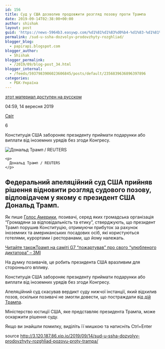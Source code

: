 ```yaml
---
id: 156
title: Суд у США дозволив продовжити розгляд позову проти Трампа
date: 2019-09-14T02:38:00+00:00
author: shishak
layout: post
guid: 'https://news-5964b3.easywp.com/%d1%81%d1%83%d0%b4-%d1%83-%d1%81%d1%88%d0%b0-%d0%b4%d0%be%d0%b7%d0%b2%d0%be%d0%bb%d0%b8%d0%b2-%d0%bf%d1%80%d0%be%d0%b4%d0%be%d0%b2%d0%b6%d0%b8%d1%82%d0%b8-%d1%80%d0%be%d0%b7%d0%b3%d0%bb%d1%8f%d0%b4/'
permalink: /sud-u-ssha-dozvolyv-prodovzhyty-rozghliad/
blogger_blog:
  - papirapi.blogspot.com
blogger_author:
  - Shishak
blogger_permalink:
  - /2019/09/blog-post_34.html
blogger_internal:
  - /feeds/5937983906023606845/posts/default/2356839636896397896
categories:
  - РБК-Україна
---
```

<a href="https://www.unian.net/world/10685322-sud-v-ssha-razreshil-prodolzhit-rassmotrenie-iska-protiv-trampa.html" rel="alternate">этот материал доступен на русском</a>

<div>
  <p>
    04:59, 14 вересня 2019
  </p>
  
  <p>
    <a href="https://www.unian.ua/world">Світ</a>
  </p>
  
  <p>
    <span>6</span>
  </p>
</div>

Конституція США забороняє президенту приймати подарунки або виплати від іноземних урядів без згоди Конгресу.

<div>
  <div>
    <img alt="Дональд Трамп / REUTERS" src="https://images.unian.net/photos/2019_08/1566654105-9777.JPG?0.7362162896897375" title="Дональд Трамп / REUTERS" /></p> 
    
    <p>
      Дональд Трамп / REUTERS
    </p>
  </div>
  
  <h2>
    Федеральний апеляційний суд США прийняв рішення відновити розгляд судового позову, відповідачем у якому є президент США Дональд Трамп.
  </h2>
  
  <p>
    Як пише <a href="https://www.golos-ameriki.ru/a/ny-appeals-trump/5083088.html" rel="nofollow noopener noreferrer" target="_blank">Голос Америки</a>, позивачі, серед яких громадська організація “Громадяни за відповідальність та етику”, стверджують, що президент Трамп порушив Конституцію, отримуючи прибуток за рахунок іноземних та американських посадових осіб, які користуються готелями, курортами і ресторанами, що йому належать.
  </p>
  
  <p>
    <a target="_blank" data-src="https://images.unian.net/photos/2019_09/thumb_files/205_205_1568423418-9753.JPG" href="https://www.unian.ua/world/10685313-tramp-na-samiti-g7-pozhartuvav-pro-svogo-ulyublenogo-diktatora-zmi.html?utm_source=unian&utm_medium=related_news&utm_campaign=related_news_in_post" rel="noopener noreferrer"><span>Читайте також</span><span>Трамп на саміті G7 “пожартував” про свого “улюбленого диктатора” – ЗМІ</span></a>
  </p>
  
  <p>
    На думку позивачів, це робить президента США вразливим для стороннього впливу.
  </p>
  
  <p>
    Конституція США забороняє президенту приймати подарунки або виплати від іноземних урядів без згоди Конгресу.
  </p>
  
  <p>
    Апеляційний суд скасував вердикт суду нижчої інстанції, який відхилив позов, оскільки позивачі не змогли довести, що постраждали від <a href="https://www.unian.ua/politics/10685283-posli-ssha-nazvali-komika-zelenskogo-bilsh-seryoznim-prezidentom-nizh-tramp-zhurnalist.html" target="_blank" rel="noopener noreferrer">дій Трампа</a>.
  </p>
  
  <p>
    Міністерство юстиції США, яке представляє президента Трампа, може оскаржити рішення суду.
  </p>
</div>

Якщо ви знайшли помилку, видiлiть її мишкою та натисніть Ctrl+Enter

source <http://3.120.187.86.xip.io/2019/09/14/sud-u-ssha-dozvolyv-prodovzhyty-rozghliad-pozovu-proty-trampa/>